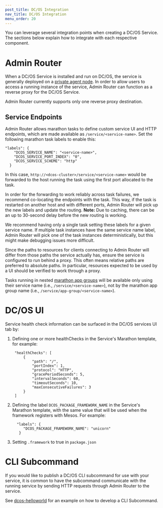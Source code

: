 ```yaml
---
post_title: DC/OS Integration
nav_title: DC/OS Integration
menu_order: 20
---
```


You can leverage several integration points when creating a DC/OS Service. The sections below explain how to integrate with each respective component.

# <a name="adminrouter"></a>Admin Router

When a DC/OS Service is installed and run on DC/OS, the service is generally deployed on a [private agent node][3]. In order to allow users to access a running instance of the service, Admin Router can function as a reverse proxy for the DC/OS Service.

Admin Router currently supports only one reverse proxy destination.

## Service Endpoints

Admin Router allows marathon tasks to define custom service UI and HTTP endpoints, which are made available as `/service/<service-name>`. Set the following marathon task labels to enable this:

```
"labels": {
    "DCOS_SERVICE_NAME": "<service-name>",
    "DCOS_SERVICE_PORT_INDEX": "0",
    "DCOS_SERVICE_SCHEME": "http"
  }
```

In this case, `http://<dcos-cluster>/service/<service-name>` would be forwarded to the host running the task using the first port allocated to the task.

In order for the forwarding to work reliably across task failures, we recommend co-locating the endpoints with the task. This way, if the task is restarted on another host and with different ports, Admin Router will pick up the new labels and update the routing. **Note:** Due to caching, there can be an up to 30-second delay before the new routing is working.

We recommend having only a single task setting these labels for a given service name. If multiple task instances have the same service name label, Admin Router will pick one of the task instances deterministically, but this might make debugging issues more difficult.

Since the paths to resources for clients connecting to Admin Router will differ from those paths the service actually has, ensure the service is configured to run behind a proxy. This often means relative paths are preferred to absolute paths. In particular, resources expected to be used by a UI should be verified to work through a proxy.

Tasks running in nested [marathon app groups](https://mesosphere.github.io/marathon/docs/application-groups.html) will be available only using their service name (i.e., `/service/<service-name>`), not by the marathon app group name (i.e., `/service/app-group/<service-name>`).

# <a name="dcos-ui"></a>DC/OS UI

Service health check information can be surfaced in the DC/OS services UI tab by:

1. Defining one or more healthChecks in the Service's Marathon template, for example:

        "healthChecks": [
            {
                "path": "/",
                "portIndex": 1,
                "protocol": "HTTP",
                "gracePeriodSeconds": 5,
                "intervalSeconds": 60,
                "timeoutSeconds": 10,
                "maxConsecutiveFailures": 3
            }
        ]

2. Defining the label `DCOS_PACKAGE_FRAMEWORK_NAME` in the Service's Marathon template, with the same value that will be used when the framework registers with Mesos. For example:

         "labels": {
            "DCOS_PACKAGE_FRAMEWORK_NAME": "unicorn"
          }

3. Setting `.framework` to true in `package.json`

<!--
#### TODO: Add non-framework label based explanation here
-->

# <a name="cli-subcommand"></a>CLI Subcommand

If you would like to publish a DC/OS CLI subcommand for use with your service, it is common to have the subcommand communicate with the running service by sending HTTP requests through Admin Router to the service.

See [dcos-helloworld][6] for an example on how to develop a CLI Subcommand.

[3]: /docs/1.8/administration/securing-your-cluster/
[6]: https://github.com/mesosphere/dcos-helloworld
